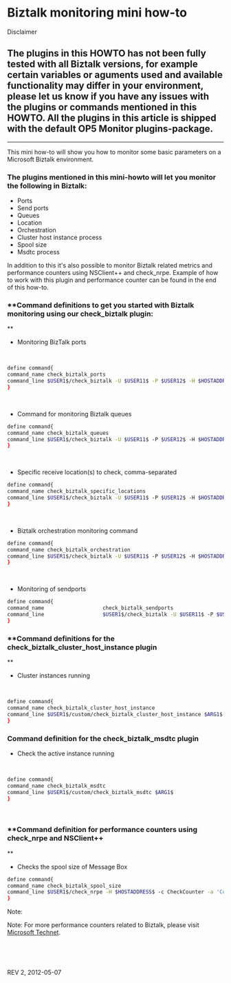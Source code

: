 # Biztalk monitoring mini how-to

Disclaimer

## The plugins in this HOWTO has not been fully tested with all Biztalk versions, for example certain variables or aguments used and available functionality may differ in your environment, please let us know if you have any issues with the plugins or commands mentioned in this HOWTO. All the plugins in this article is shipped with the default OP5 Monitor plugins-package.

* * * * *

This mini how-to will show you how to monitor some basic parameters on a Microsoft Biztalk environment. 

### The plugins mentioned in this mini-howto will let you monitor the following in Biztalk:

-   Ports
-   Send ports
-   Queues
-   Location
-   Orchestration
-   Cluster host instance process
-   Spool size
-   Msdtc process

In addition to this it's also possible to monitor Biztalk related metrics and performance counters using NSClient++ and check\_nrpe. Example of how to work with this plugin and performance counter can be found in the end of this how-to.

### **Command definitions to get you started with Biztalk monitoring using our check\_biztalk plugin:
**

-   Monitoring BizTalk ports

 

``` {.bash data-syntaxhighlighter-params="brush: bash; gutter: false; theme: Confluence" data-theme="Confluence" style="brush: bash; gutter: false; theme: Confluence"}
define command{
command_name check_biztalk_ports
command_line $USER1$/check_biztalk -U $USER11$ -P $USER12$ -H $HOSTADDRESS$ -w $ARG1$ -c $ARG2$ -p
}
```

 

-   Command for monitoring Biztalk queues

``` {.bash data-syntaxhighlighter-params="brush: bash; gutter: false; theme: Confluence" data-theme="Confluence" style="brush: bash; gutter: false; theme: Confluence"}
define command{
command_name check_biztalk_queues
command_line $USER1$/check_biztalk -U $USER11$ -P $USER12$ -H $HOSTADDRESS$ -W $ARG1$ -C $ARG2$
}
```

 

-   Specific receive location(s) to check, comma-separated
     

``` {.bash data-syntaxhighlighter-params="brush: bash; gutter: false; theme: Confluence" data-theme="Confluence" style="brush: bash; gutter: false; theme: Confluence"}
define command{
command_name check_biztalk_specific_locations
command_line $USER1$/check_biztalk -U $USER11$ -P $USER12$ -H $HOSTADDRESS$ -w $ARG1$ -c $ARG2$ -l $ARG3$
}
```

 

-   Biztalk orchestration monitoring command
     

``` {.bash data-syntaxhighlighter-params="brush: bash; gutter: false; theme: Confluence" data-theme="Confluence" style="brush: bash; gutter: false; theme: Confluence"}
define command{
command_name check_biztalk_orchestration
command_line $USER1$/check_biztalk -U $USER11$ -P $USER12$ -H $HOSTADDRESS$ -o $ARG1$ -O $ARG2$
}
```

 

-   Monitoring of sendports
     

``` {.bash data-syntaxhighlighter-params="brush: bash; gutter: false; theme: Confluence" data-theme="Confluence" style="brush: bash; gutter: false; theme: Confluence"}
define command{
command_name                   check_biztalk_sendports
command_line                   $USER1$/check_biztalk -U $USER11$ -P $USER12$ -H $HOSTADDRESS$ -d $ARG1$ -D $ARG2$
}
```

### **Command definitions for the check\_biztalk\_cluster\_host\_instance plugin
**

-   Cluster instances running

 

``` {.bash data-syntaxhighlighter-params="brush: bash; gutter: false; theme: Confluence" data-theme="Confluence" style="brush: bash; gutter: false; theme: Confluence"}
define command{
command_name check_biztalk_cluster_host_instance
command_line $USER1$/custom/check_biztalk_cluster_host_instance $ARG1$
}
```

### **Command definition for the check\_biztalk\_msdtc plugin**

-   Check the active instance running
     

 

``` {.bash data-syntaxhighlighter-params="brush: bash; gutter: false; theme: Confluence" data-theme="Confluence" style="brush: bash; gutter: false; theme: Confluence"}
define command{
command_name check_biztalk_msdtc
command_line $USER1$/custom/check_biztalk_msdtc $ARG1$
}
```

 

### **Command definition for performance counters using check\_nrpe and NSClient++
**

-   Checks the spool size of Message Box
     

``` {.bash data-syntaxhighlighter-params="brush: bash; gutter: false; theme: Confluence" data-theme="Confluence" style="brush: bash; gutter: false; theme: Confluence"}
define command{
command_name check_biztalk_spool_size
command_line $USER1$/check_nrpe -H $HOSTADDRESS$ -c CheckCounter -a 'Counter:Spool Size=\BizTalk:Message Box:GeneralCounters(biztalkmsgboxdb:sevmcoinsql)\Spool Size' ShowAll MaxWarn=$ARG1$ MaxCrit=$ARG2$
}
```

Note:

Note: For more performance counters related to Biztalk, please visit [Microsoft Technet](http://msdn.microsoft.com/en-us/library/aa578394.aspx "Biztalk Performance Counter").

 

 

REV 2, 2012-05-07

